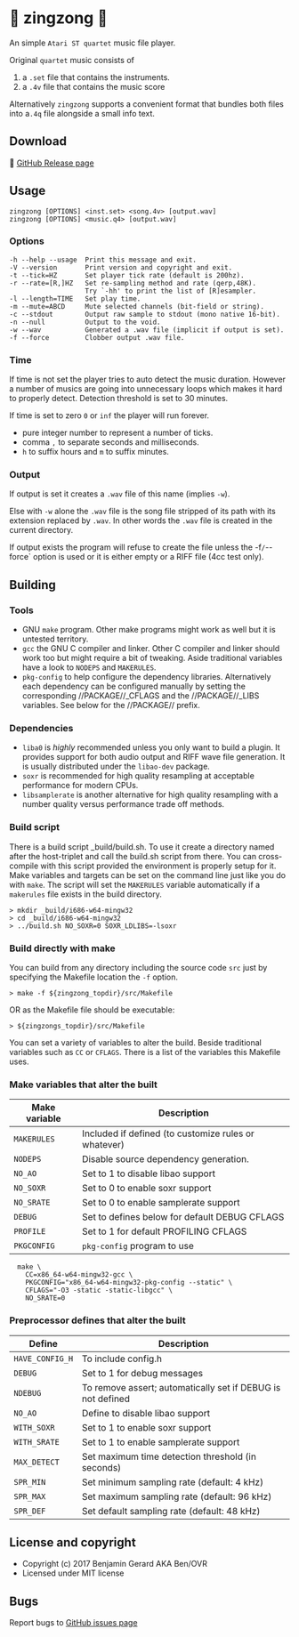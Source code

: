 # :musical_note: zingzong :musical_note:

An simple `Atari ST quartet` music file player.

Original `quartet` music consists of

  1. a `.set` file that contains the instruments.
  2. a `.4v` file  that contains the music score

Alternatively `zingzong` supports a convenient format that bundles
both files into a`.4q` file alongside a small info text.


## Download

:floppy_disk: [GitHub Release page](https://github.com/benjihan/zingzong/releases)


## Usage

    zingzong [OPTIONS] <inst.set> <song.4v> [output.wav]
    zingzong [OPTIONS] <music.q4> [output.wav]

### Options
    -h --help --usage  Print this message and exit.
    -V --version       Print version and copyright and exit.
    -t --tick=HZ       Set player tick rate (default is 200hz).
    -r --rate=[R,]HZ   Set re-sampling method and rate (qerp,48K).
                       Try `-hh' to print the list of [R]esampler.
    -l --length=TIME   Set play time.
    -m --mute=ABCD     Mute selected channels (bit-field or string).
    -c --stdout        Output raw sample to stdout (mono native 16-bit).
    -n --null          Output to the void.
    -w --wav           Generated a .wav file (implicit if output is set).
    -f --force         Clobber output .wav file.

### Time

If time is not set the player tries to auto detect the music duration.
However a number of musics are going into unnecessary loops which
makes it hard to properly detect. Detection threshold is set to 30
minutes.

If time is set to zero `0` or `inf` the player will run forever.

  * pure integer number to represent a number of ticks.
  * comma `,` to separate seconds and milliseconds.
  * `h` to suffix hours and `m` to suffix minutes.

### Output

If output is set it creates a `.wav` file of this name (implies `-w`).

Else with `-w` alone the `.wav` file is the song file stripped of its
path with its extension replaced by `.wav`. In other words the `.wav`
file is created in the current directory.

If output exists the program will refuse to create the file unless the
-f`/`--force` option is used or it is either empty or a RIFF file (4cc
test only).


## Building

### Tools

  * GNU `make` program. Other make programs might work as well but
    it is untested territory.
  * `gcc` the GNU C compiler and linker. Other C compiler and linker
    should work too but might require a bit of tweaking. Aside
    traditional variables have a look to `NODEPS` and `MAKERULES`.
  * `pkg-config` to help configure the dependency libraries.
    Alternatively each dependency can be configured manually by
    setting the corresponding //PACKAGE//_CFLAGS and the
    //PACKAGE//_LIBS variables. See below for the //PACKAGE// prefix.

### Dependencies

  * `liba0` is *highly* recommended unless you only want to build a
    plugin. It provides support for both audio output and RIFF wave
    file generation. It is usually distributed under the `libao-dev`
    package.
  * `soxr` is recommended for high quality resampling at acceptable
    performance for modern CPUs.
  * `libsamplerate` is another alternative for high quality resampling
    with a number quality versus performance trade off methods.


### Build script

There is a build script _build/build.sh. To use it create a directory
named after the host-triplet and call the build.sh script from there.
You can cross-compile with this script provided the environment is
properly setup for it. Make variables and targets can be set on the
command line just like you do with `make`. The script will set the
`MAKERULES` variable automatically if a `makerules` file exists in the
build directory.

    > mkdir _build/i686-w64-mingw32
    > cd _build/i686-w64-mingw32
    > ../build.sh NO_SOXR=0 SOXR_LDLIBS=-lsoxr


### Build directly with make

You can build from any directory including the source code `src` just
by specifying the Makefile location the `-f` option.

    > make -f ${zingzong_topdir}/src/Makefile

OR as the Makefile file should be executable:

    > ${zingzongs_topdir}/src/Makefile

You can set a variety of variables to alter the build. Beside
traditional variables such as `CC` or `CFLAGS`. There is a list of the
variables this Makefile uses.


### Make variables that alter the built

 | Make variable |                        Description                         |
 |---------------|------------------------------------------------------------|
 | `MAKERULES`   | Included if defined (to customize rules or whatever)       |
 | `NODEPS`      | Disable source dependency generation.                      |
 | `NO_AO`       | Set to 1 to disable libao support                          |
 | `NO_SOXR`     | Set to 0 to enable soxr support                            |
 | `NO_SRATE`    | Set to 0 to enable samplerate support                      |
 | `DEBUG`       | Set to defines below for default DEBUG CFLAGS              |
 | `PROFILE`     | Set to 1 for default PROFILING CFLAGS                      |
 | `PKGCONFIG`   | `pkg-config` program to use                                |

      make \
        CC=x86_64-w64-mingw32-gcc \
        PKGCONFIG="x86_64-w64-mingw32-pkg-config --static" \
        CFLAGS="-O3 -static -static-libgcc" \
        NO_SRATE=0


### Preprocessor defines that alter the built

 |     Define    |                        Description                         |
 |---------------|------------------------------------------------------------|
 |`HAVE_CONFIG_H`|To include config.h                                         |
 | `DEBUG`       |Set to 1 for debug messages                                 |
 | `NDEBUG`      |To remove assert; automatically set if DEBUG is not defined |
 | `NO_AO`       |Define to disable libao support                             |
 | `WITH_SOXR`   |Set to 1 to enable soxr support                             |
 | `WITH_SRATE`  |Set to 1 to enable samplerate support                       |
 | `MAX_DETECT`  |Set maximum time detection threshold (in seconds)           |
 | `SPR_MIN`     |Set minimum sampling rate (default: 4 kHz)                  |
 | `SPR_MAX`     |Set maximum sampling rate (default: 96 kHz)                 |
 | `SPR_DEF`     |Set default sampling rate (default: 48 kHz)                 |


## License and copyright

  * Copyright (c) 2017 Benjamin Gerard AKA Ben/OVR
  * Licensed under MIT license


## Bugs

  Report bugs to [GitHub issues page](https://github.com/benjihan/zingzong/issues)
